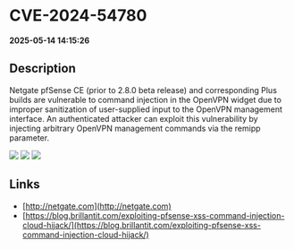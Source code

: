 # CVE-2024-54780

**2025-05-14 14:15:26**

## Description
Netgate pfSense CE (prior to 2.8.0 beta release) and corresponding Plus builds are vulnerable to command injection in the OpenVPN widget due to improper sanitization of user-supplied input to the OpenVPN management interface. An authenticated attacker can exploit this vulnerability by injecting arbitrary OpenVPN management commands via the remipp parameter.

![](https://img.shields.io/static/v1?label=Score&message=8.8&color=red)
![](https://img.shields.io/static/v1?label=Severity&message=HIGH&color=red)
![](https://img.shields.io/static/v1?label=CWE&message=RCE&color=green)

## Links
- [http://netgate.com](http://netgate.com)
- [https://blog.brillantit.com/exploiting-pfsense-xss-command-injection-cloud-hijack/](https://blog.brillantit.com/exploiting-pfsense-xss-command-injection-cloud-hijack/)
